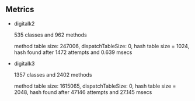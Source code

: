 ## Metrics

* digitalk2

    535 classes and 962 methods

    method table size: 247006, dispatchTableSize: 0, hash table size = 1024, hash found after 1472 attempts and 0.639 msecs

* digitalk3

    1357 classes and 2402 methods

    method table size: 1615065, dispatchTableSize: 0, hash table size = 2048, hash found after 47146 attempts and 27.145 msecs
